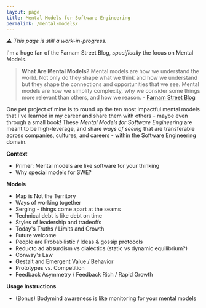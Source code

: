 ```yaml
---
layout: page
title: Mental Models for Software Engineering
permalink: /mental-models/
---
```

_:warning: This page is still a work-in-progress._

I'm a huge fan of the Farnam Street Blog, _specifically_ the focus on Mental Models.

> **What Are Mental Models?**
> Mental models are how we understand the world. Not only do they shape what we think and how we understand but they shape the connections and opportunities that we see. Mental models are how we simplify complexity, why we consider some things more relevant than others, and how we reason.
>  \- [Farnam Street Blog](https://fs.blog/mental-models/#what_are_mental_models)

One pet project of mine is to round up the ten most impactful mental models that I've learned in my career and share them with others - maybe even through a small book! These _Mental Models for Software Engineering_ are meant to be high-leverage, and share _ways of seeing_ that are transferable across companies, cultures, and careers - within the Software Engineering domain.

**Context**

* Primer: Mental models are like software for your thinking
* Why special models for SWE?

**Models**
* Map is Not the Territory
* Ways of working together
* Serging - things come apart at the seams
* Technical debt is like debt on time
* Styles of leadership and tradeoffs
* Today's Truths / Limits and Growth
* Future welcome
* People are Probabilistic / Ideas & gossip protocols
* Reducto ad absurdism vs dialectics (static vs dynamic equilibrium?)
* Conway's Law
* Gestalt and Emergent Value / Behavior
* Prototypes vs. Competition
* Feedback Asymmetry / Feedback Rich / Rapid Growth

**Usage Instructions**
* (Bonus) Bodymind awareness is like monitoring for your mental models

